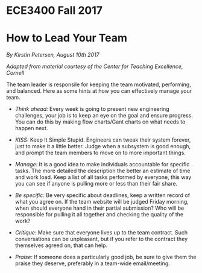 # ECE3400 Fall 2017

# How to Lead Your Team

*By Kirstin Petersen, August 10th 2017*

*Adapted from material courtesy of the Center for Teaching Excellence, Cornell*

The team leader is responsile for keeping the team motivated, performing, and balanced. Here as some hints at how you can effectively manage your team.

* *Think ahead:* Every week is going to present new engineering challenges, your job is to keep an eye on the goal and ensure progress. You can do this by making flow charts/Gant charts on what needs to happen next. 

* *KISS:* Keep It Simple Stupid. Engineers can tweak their system forever, just to make it a little better. Judge when a subsystem is good enough, and prompt the team members to move on to more important things.

* *Manage:* It is a good idea to make individuals accountable for specific tasks. The more detailed the description the better an estimate of time and work load. Keep a list of all tasks performed by everyone, this way you can see if anyone is pulling more or less than their fair share.

* *Be specific:* Be very specific about deadlines, keep a written record of what you agree on. If the team website will be judged Friday morning, when should everyone hand in their partial submission? Who will be responsible for pulling it all together and checking the quality of the work?

* *Critique:* Make sure that everyone lives up to the team contract. Such conversations can be unpleasant, but if you refer to the contract they themselves agreed on, that can help.

* *Praise:* If someone does a particularly good job, be sure to give them the praise they deserve, preferably in a team-wide email/meeting. 
